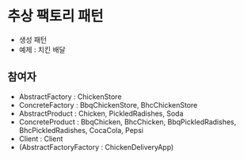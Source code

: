 # 추상 팩토리 패턴

- 생성 패턴 
- 예제 : 치킨 배달

## 참여자
- AbstractFactory : ChickenStore
- ConcreteFactory : BbqChickenStore, BhcChickenStore
- AbstractProduct : Chicken, PickledRadishes, Soda
- ConcreteProduct : BbqChicken, BhcChicken, BbqPickledRadishes, BhcPickledRadishes, CocaCola, Pepsi
- Client : Client
- (AbstractFactoryFactory :  ChickenDeliveryApp)